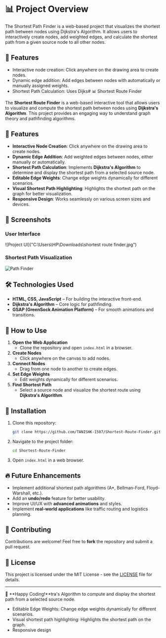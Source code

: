 # 📊 Project Overview

The Shortest Path Finder is a web-based project that visualizes the shortest path between nodes using Dijkstra's Algorithm. It allows users to interactively create nodes, add weighted edges, and calculate the shortest path from a given source node to all other nodes.

## 🚀 Features

- Interactive node creation: Click anywhere on the drawing area to create nodes.
- Dynamic edge addition: Add edges between nodes with automatically or manually assigned weights.
- Shortest Path Calculation: Uses Dijks# 📊 Shortest Route Finder

The **Shortest Route Finder** is a web-based interactive tool that allows users to visualize and compute the shortest path between nodes using **Dijkstra's Algorithm**. This project provides an engaging way to understand graph theory and pathfinding algorithms.

## 🚀 Features

- **Interactive Node Creation**: Click anywhere on the drawing area to create nodes.
- **Dynamic Edge Addition**: Add weighted edges between nodes, either manually or automatically.
- **Shortest Path Calculation**: Implements **Dijkstra's Algorithm** to determine and display the shortest path from a selected source node.
- **Editable Edge Weights**: Change edge weights dynamically for different scenarios.
- **Visual Shortest Path Highlighting**: Highlights the shortest path on the graph for better visualization.
- **Responsive Design**: Works seamlessly on various screen sizes and devices.

## 📸 Screenshots

### User Interface
![Project UI]("C:\Users\HP\Downloads\shortest route finder.jpg")

### Shortest Path Visualization
![Path Finder](./shortest%20route%20finder.jpg)

## 🛠️ Technologies Used

- **HTML, CSS, JavaScript** – For building the interactive front-end.
- **Dijkstra's Algorithm** – Core logic for pathfinding.
- **GSAP (GreenSock Animation Platform)** – For smooth animations and transitions.

## 🎯 How to Use

1. **Open the Web Application**
   - Clone the repository and open `index.html` in a browser.
2. **Create Nodes**
   - Click anywhere on the canvas to add nodes.
3. **Connect Nodes**
   - Drag from one node to another to create edges.
4. **Set Edge Weights**
   - Edit weights dynamically for different scenarios.
5. **Find Shortest Path**
   - Select a source node and visualize the shortest route using **Dijkstra's Algorithm**.

## 📂 Installation

1. Clone this repository:
   ```bash
   git clone https://github.com/TANISHK-1507/Shortest-Route-Finder.git
   ```
2. Navigate to the project folder:
   ```bash
   cd Shortest-Route-Finder
   ```
3. Open `index.html` in a web browser.

## 🔥 Future Enhancements

- Implement additional shortest path algorithms (A*, Bellman-Ford, Floyd-Warshall, etc.).
- Add an **undo/redo** feature for better usability.
- Improve UI/UX with **advanced animations** and styles.
- Implement **real-world applications** like traffic routing and logistics planning.

## 🤝 Contributing

Contributions are welcome! Feel free to **fork** the repository and submit a pull request. 

## 📜 License

This project is licensed under the MIT License - see the [LICENSE](LICENSE) file for details.

---

🚀 **Happy Coding!**tra's Algorithm to compute and display the shortest path from a selected source node.
- Editable Edge Weights: Change edge weights dynamically for different scenarios.
- Visual shortest path highlighting: Highlights the shortest path on the graph.
- Responsive design
